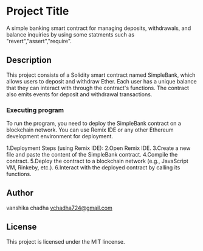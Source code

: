# Project Title

A simple banking smart contract for managing deposits, withdrawals, and balance inquiries by using some statments such as "revert","assert","require".

## Description

This project consists of a Solidity smart contract named SimpleBank, which allows users to deposit and withdraw Ether. Each user has a unique balance that they can interact with through the contract's functions. The contract also emits events for deposit and withdrawal transactions.

### Executing program
To run the program, you need to deploy the SimpleBank contract on a blockchain network. You can use Remix IDE or any other Ethereum development environment for deployment.

1.Deployment Steps (using Remix IDE):
2.Open Remix IDE.
3.Create a new file and paste the content of the SimpleBank contract.
4.Compile the contract.
5.Deploy the contract to a blockchain network (e.g., JavaScript VM, Rinkeby, etc.).
6.Interact with the deployed contract by calling its functions.


## Author

vanshika chadha
vchadha724@gmail.com


## License

This project is licensed under the MIT lincense.
